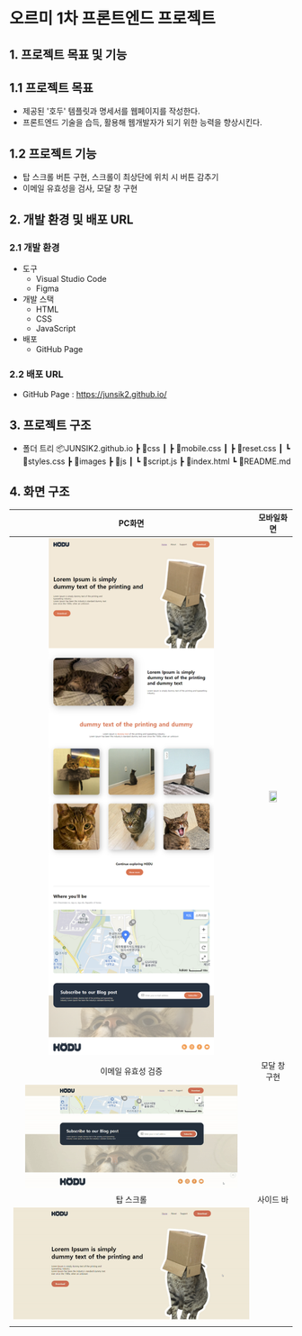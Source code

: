 # 오르미 1차 프론트엔드 프로젝트

## 1. 프로젝트 목표 및 기능

## 1.1 프로젝트 목표
* 제공된 '호두' 템플릿과 명세서를 웹페이지를 작성한다.
* 프론트엔드 기술을 습득, 활용해 웹개발자가 되기 위한 능력을 향상시킨다.

## 1.2 프로젝트 기능
* 탑 스크롤 버튼 구현, 스크롤이 최상단에 위치 시 버튼 감추기
* 이메일 유효성을 검사, 모달 창 구현

## 2. 개발 환경 및 배포 URL

### 2.1 개발 환경

* 도구
    * Visual Studio Code
    * Figma
* 개발 스택
    * HTML
    * CSS
    * JavaScript
* 배포
    * GitHub Page

### 2.2 배포 URL

* GitHub Page : https://junsik2.github.io/


## 3. 프로젝트 구조

* 폴더 트리
📦JUNSIK2.github.io
 ┣ 📂css
 ┃ ┣ 📜mobile.css
 ┃ ┣ 📜reset.css
 ┃ ┗ 📜styles.css
 ┣ 📂images
 ┣ 📂js
 ┃ ┗ 📜script.js
 ┣ 📜index.html
 ┗ 📜README.md

## 4. 화면 구조
|PC화면|모바일화면|
|:---:|:---:|
|<img src="./images/screenshot-pc.png" width="70%" height="70%"></img>|<img src="./images/screenshot-mobile.png" width="50%" height="50%"></img>|
|이메일 유효성 검증|모달 창 구현|
|<img src="./images/validate-email.gif" width="90%" height="100%"></img>|<img src="" width="" height=""></img>|
|탑 스크롤|사이드 바|
|<img src="./images/topscroll.gif" width="100%" height="110%"></img>|<img src="" width="" height=""></img>|

## 